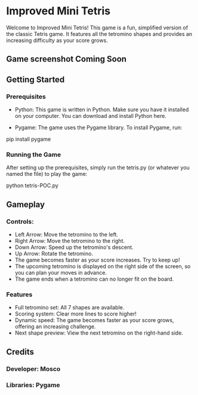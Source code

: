 # Improved Mini Tetris
Welcome to Improved Mini Tetris! This game is a fun, simplified version of the classic Tetris game. It features all the tetromino shapes and provides an increasing difficulty as your score grows.

## Game screenshot Coming Soon

## Getting Started

### Prerequisites
- Python: This game is written in Python. Make sure you have it installed on your computer. You can download and install Python here.

- Pygame: The game uses the Pygame library. To install Pygame, run:

pip install pygame

### Running the Game
After setting up the prerequisites, simply run the tetris.py (or whatever you named the file) to play the game:

python tetris-POC.py


## Gameplay
### Controls:

- Left Arrow: Move the tetromino to the left.
- Right Arrow: Move the tetromino to the right.
- Down Arrow: Speed up the tetromino's descent.
- Up Arrow: Rotate the tetromino.
- The game becomes faster as your score increases. Try to keep up!
- The upcoming tetromino is displayed on the right side of the screen, so you can plan your moves in advance.
- The game ends when a tetromino can no longer fit on the board.

### Features
- Full tetromino set: All 7 shapes are available.
- Scoring system: Clear more lines to score higher!
- Dynamic speed: The game becomes faster as your score grows, offering an increasing challenge.
- Next shape preview: View the next tetromino on the right-hand side.

## Credits
### Developer: Mosco
### Libraries: Pygame
